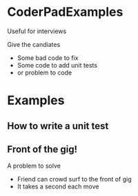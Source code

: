 # CoderPadExamples

Useful for interviews

Give the candiates
- Some bad code to fix 
- Some code to add unit tests 
- or problem to code


# Examples

## How to write a unit test



## Front of the gig!

A problem to solve
- Friend can crowd surf to the front of gig
- It takes a second each move




